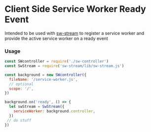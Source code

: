 # Client Side Service Worker Ready Event
[sw-stream]:https://github.com/kumavis/sw-stream

Intended to be used with [sw-stream] to register a service worker and
provide the active service worker on a ready event


### Usage
```javascript
const SWcontroller = require('./sw-controller')
const SwStream = require('sw-stream/lib/sw-stream.js')

const background = new SWcontroller({
  fileName: '/service-worker.js',
  // optional
  scope: '/',
})

background.on('ready', () => {
  let swStream = SwStream({
    serviceWorker: background.controller,
  })
 // do stuff
})
```

